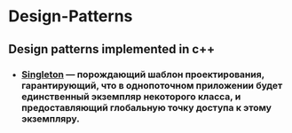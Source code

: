 # Design-Patterns
## Design patterns implemented in c++
* ### [Singleton](https://github.com/RasputkoTimur/Design-Patterns/tree/main/Singleton) — порождающий шаблон проектирования, гарантирующий, что в однопоточном приложении будет единственный экземпляр некоторого класса, и предоставляющий глобальную точку доступа к этому экземпляру.

